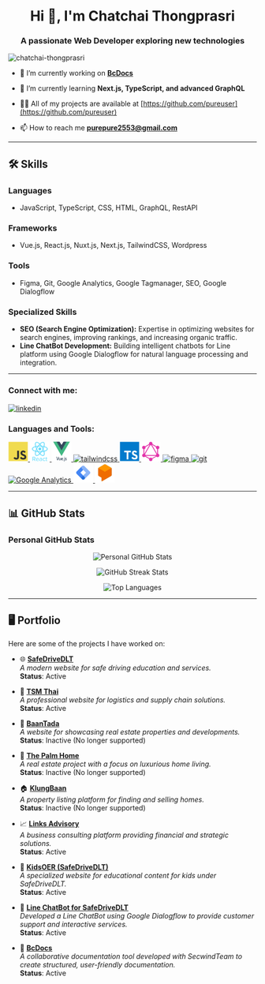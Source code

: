 <h1 align="center">Hi 👋, I'm Chatchai Thongprasri</h1>
<h3 align="center">A passionate Web Developer exploring new technologies</h3>

<p align="left"> <img src="https://komarev.com/ghpvc/?username=pureuser&label=Profile%20views&color=0e75b6&style=flat" alt="chatchai-thongprasri" /> </p>

- 🔭 I’m currently working on **[BcDocs](https://github.com/Team-SecWind/BcDocs)**

- 🌱 I’m currently learning **Next.js, TypeScript, and advanced GraphQL**

- 👨‍💻 All of my projects are available at [https://github.com/pureuser](https://github.com/pureuser)

- 📫 How to reach me **<purepure2553@gmail.com>**

---

## 🛠️ Skills

### **Languages**

- JavaScript, TypeScript, CSS, HTML, GraphQL, RestAPI

### **Frameworks**

- Vue.js, React.js, Nuxt.js, Next.js, TailwindCSS, Wordpress

### **Tools**

- Figma, Git, Google Analytics, Google Tagmanager, SEO, Google Dialogflow

### **Specialized Skills**

- **SEO (Search Engine Optimization):** Expertise in optimizing websites for search engines, improving rankings, and increasing organic traffic.
- **Line ChatBot Development:** Building intelligent chatbots for Line platform using Google Dialogflow for natural language processing and integration.

---

<h3 align="left">Connect with me:</h3>
<p align="left">
<a href="https://linkedin.com/in/chatchai-thongprasri-a67190162" target="blank">
  <img align="center" src="https://cdn-icons-png.flaticon.com/512/174/174857.png" alt="linkedin" height="30" width="30" />
</a>
</p>

<h3 align="left">Languages and Tools:</h3>
<p align="left">
<a href="https://developer.mozilla.org/en-US/docs/Web/JavaScript" target="_blank">
  <img src="https://raw.githubusercontent.com/devicons/devicon/master/icons/javascript/javascript-original.svg" alt="javascript" width="40" height="40"/>
</a>
<a href="https://reactjs.org/" target="_blank">
  <img src="https://raw.githubusercontent.com/devicons/devicon/master/icons/react/react-original-wordmark.svg" alt="react" width="40" height="40"/>
</a>
<a href="https://vuejs.org/" target="_blank">
  <img src="https://raw.githubusercontent.com/devicons/devicon/master/icons/vuejs/vuejs-original-wordmark.svg" alt="vuejs" width="40" height="40"/>
</a>
<a href="https://tailwindcss.com/" target="_blank">
  <img src="https://upload.wikimedia.org/wikipedia/commons/d/d5/Tailwind_CSS_Logo.svg" alt="tailwindcss" width="40" height="40"/>
</a>
<a href="https://www.typescriptlang.org/" target="_blank">
  <img src="https://raw.githubusercontent.com/devicons/devicon/master/icons/typescript/typescript-original.svg" alt="typescript" width="40" height="40"/>
</a>
<a href="https://graphql.org/" target="_blank">
  <img src="https://raw.githubusercontent.com/devicons/devicon/master/icons/graphql/graphql-plain.svg" alt="graphql" width="40" height="40"/>
</a>
<a href="https://www.figma.com/" target="_blank">
  <img src="https://www.vectorlogo.zone/logos/figma/figma-icon.svg" alt="figma" width="40" height="40"/>
</a>
<a href="https://git-scm.com/" target="_blank">
  <img src="https://www.vectorlogo.zone/logos/git-scm/git-scm-icon.svg" alt="git" width="40" height="40"/>
</a>
<a href="https://analytics.google.com/" target="_blank">
  <img src="https://www.vectorlogo.zone/logos/google_analytics/google_analytics-icon.svg" alt="Google Analytics" width="40" height="40"/>
</a>
<a href="https://tagmanager.google.com/" target="_blank">
  <img src="./assets/google-tagmanager-logo.png" alt="Google Tag Manager" width="40" height="40"/>
</a>
<a href="https://dialogflow.cloud.google.com/" target="_blank">
  <img src="./assets/dialogflow.jpg" alt="Google Dialogflow" width="40" height="40"/>
</a>
</p>

---

## 📊 GitHub Stats

### Personal GitHub Stats

<p align="center">
  <img src="https://github-readme-stats.vercel.app/api?username=pureuser&show_icons=true&theme=radical" alt="Personal GitHub Stats" />
</p>
<p align="center">
  <img src="https://github-readme-streak-stats.herokuapp.com/?user=pureuser&theme=radical" alt="GitHub Streak Stats" />
</p>
<p align="center">
  <img src="https://github-readme-stats.vercel.app/api/top-langs?username=pureuser&show_icons=true&locale=en&layout=compact&theme=radical" alt="Top Languages" />
</p>

<!-- ### Organization GitHub Stats (SecwindTeam)

<p align="center">
  <img src="https://github-readme-stats.vercel.app/api?username=team-secwind&show_icons=true&theme=radical" alt="Organization GitHub Stats" />
</p>
<p align="center">
  <img src="https://github-readme-streak-stats.herokuapp.com/?user=team-secwind&theme=radical" alt="Organization Streak Stats" />
</p>
<p align="center">
  <img src="https://github-readme-stats.vercel.app/api/top-langs?username=team-secwind&show_icons=true&locale=en&layout=compact&theme=radical" alt="Organization Top Languages" />
</p> -->

---

## 🖥️ Portfolio

Here are some of the projects I have worked on:

- 🌐 **[SafeDriveDLT](https://safedrivedlt.com)**  
  *A modern website for safe driving education and services.*  
  **Status**: Active

- 🚚 **[TSM Thai](https://tsm-thai.com)**  
  *A professional website for logistics and supply chain solutions.*  
  **Status**: Active

- 🏡 **[BaanTada](http://www.baantada.com/)**  
  *A website for showcasing real estate properties and developments.*  
  **Status**: Inactive (No longer supported)

- 🌴 **[The Palm Home](https://www.thepalmhome.com/)**  
  *A real estate project with a focus on luxurious home living.*  
  **Status**: Inactive (No longer supported)

- 🏠 **[KlungBaan](https://www.klungbaan.com/)**  
  *A property listing platform for finding and selling homes.*  
  **Status**: Inactive (No longer supported)

- 📈 **[Links Advisory](https://links-advisory.co.th/)**  
  *A business consulting platform providing financial and strategic solutions.*  
  **Status**: Active

- 👶 **[KidsOER (SafeDriveDLT)](https://kidsoer.safedrivedlt.com/)**  
  *A specialized website for educational content for kids under SafeDriveDLT.*  
  **Status**: Active

- 💬 **[Line ChatBot for SafeDriveDLT](https://page.line.me/?accountId=safedrivedlt)**  
  *Developed a Line ChatBot using Google Dialogflow to provide customer support and interactive services.*  
  **Status**: Active

- 📘 **[BcDocs](https://team-secwind.github.io/BcDocs/)**  
  *A collaborative documentation tool developed with SecwindTeam to create structured, user-friendly documentation.*  
  **Status**: Active
